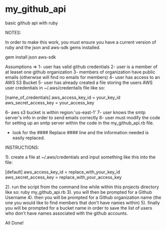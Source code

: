 # my_github_api
basic github api with ruby

NOTES:

In order to make this work, you must ensure you have a current version of ruby and the json and aws-sdk gems installed.

gem install json aws-sdk

Assumptions =>
1- user has valid github credentials
2- user is a member of at leaset one github organization
3- members of organization have public emails (otherwise will find no emails for members)
4- user has access to an AWS S3 Bucket
5- user has already created a file storing the users AWS user credentials in ~/.aws/credentails file like so:

[name_of_credentials]
aws_access_key_id = your_key_id
aws_secret_access_key = your_access_key

6- aws s3 bucket is within region:'us-east-1'
7- user knows the smtp server's info in order to send emails correctly
8- user must modify the code for setting up an smtp server within the code in the my_github_api.rb file.
  - look for the #### Replace #### line and the information needed is easily replaced.


INSTRUCTIONS:

1). create a file at ~/.aws/credentials and input something like this into the file:

[default]
aws_access_key_id = replace_with_your_key_id
aws_secret_access_key = replace_with_your_access_key

2). run the script from the command line while within this projects directory like so:
  ruby my_github_api.rb
3). you will then be prompted for a Github Username
4). then you will be prompted for a Github organization name (the one you would like to find members that don't have names within)
5). finally you will be prompted for a bucket name in order to save the list of users who don't have names associated with the github accounts.

All Done!

